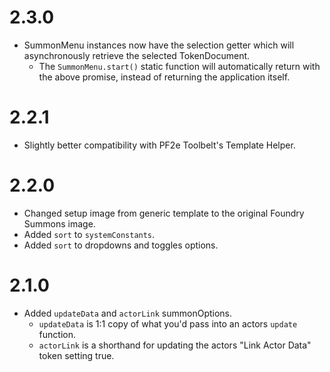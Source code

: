 # 2.3.0

- SummonMenu instances now have the selection getter which will asynchronously retrieve the selected TokenDocument.
  - The `SummonMenu.start()` static function will automatically return with the above promise, instead of returning the application itself.

# 2.2.1

- Slightly better compatibility with PF2e Toolbelt's Template Helper.

# 2.2.0

- Changed setup image from generic template to the original Foundry Summons image.
- Added `sort` to `systemConstants`.
- Added `sort` to dropdowns and toggles options.

# 2.1.0

- Added `updateData` and `actorLink` summonOptions.
  - `updateData` is 1:1 copy of what you'd pass into an actors `update` function.
  - `actorLink` is a shorthand for updating the actors "Link Actor Data" token setting true.
